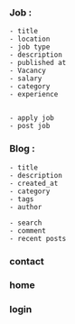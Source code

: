 ### Job : 
    - title
    - location
    - job type
    - description
    - published at
    - Vacancy
    - salary
    - category
    - experience 
    

    - apply job 
    - post job


### Blog : 
    - title
    - description 
    - created_at
    - category
    - tags
    - author

    - search
    - comment
    - recent posts

### contact
### home


### login 
